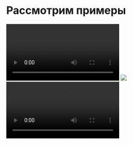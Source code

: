# Рассмотрим примеры

<div class="flex items-center justify-between">
  <video v-click class="w-72" preload="auto" loop autoplay spees="" src="/week.mov"></video>
  <img v-click="3" class="w-96" src="week_appwrite.png" />
  <video v-click class="w-72" preload="auto" loop autoplay src="/appwrite.mov"></video>
</div>
